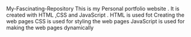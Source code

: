My-Fascinating-Repository
This is my Personal portfolio website . It is created with HTML ,CSS and JavaScript . HTML is used fot Creating the web pages CSS is used for styling the web pages JavaScript is used for making the web pages dynamically